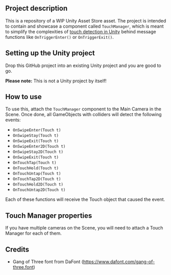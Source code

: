 Project description
-------------------
This is a repository of a WIP Unity Asset Store asset. The project is intended to contain and showcase a component called `TouchManager`, which is meant to simplify the complexities of [touch detection in Unity](https://docs.unity3d.com/ScriptReference/Touch.html) behind message functions like `OnTriggerEnter()` or `OnTriggerExit()`.

Setting up the Unity project
----------------------------
Drop this GitHub project into an existing Unity project and you are good to go.

**Please note:** This is not a Unity project by itself!

How to use
----------
To use this, attach the `TouchManager` component to the Main Camera in the Scene. Once done, all GameObjects with colliders will detect the following events:

- `OnSwipeEnter(Touch t)`
- `OnSwipeStay(Touch t)`
- `OnSwipeExit(Touch t)`
- `OnSwipeEnter2D(Touch t)`
- `OnSwipeStay2D(Touch t)`
- `OnSwipeExit(Touch t)`
- `OnTouchTap(Touch t)`
- `OnTouchHold(Touch t)`
- `OnTouchUntap(Touch t)`
- `OnTouchTap2D(Touch t)`
- `OnTouchHold2D(Touch t)`
- `OnTouchUntap2D(Touch t)`

Each of these functions will receive the Touch object that caused the event.

Touch Manager properties
------------------------
If you have multiple cameras on the Scene, you will need to attach a Touch Manager for each of them. 

Credits
-------
- Gang of Three font from DaFont (https://www.dafont.com/gang-of-three.font)
